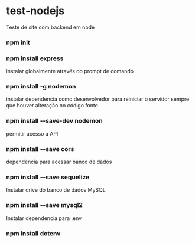 # test-nodejs
 Teste de site com backend em node

### npm init

### npm install express

instalar globalmente através do prompt de comando
### npm install -g nodemon

instalar dependencia como desenvolvedor para reiniciar o servidor sempre que houver alteração no código fonte
### npm install --save-dev nodemon

permitir acesso a API
### npm install --save cors

dependencia para acessar banco de dados
### npm install --save sequelize

Instalar drive do banco de dados MySQL
### npm install --save mysql2

Instalar dependencia para .env
### npm install dotenv
